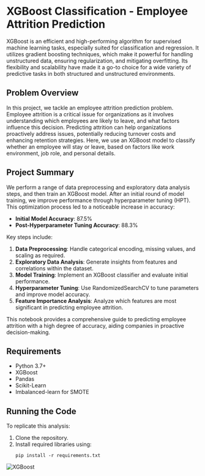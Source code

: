 # XGBoost Classification - Employee Attrition Prediction

XGBoost is an efficient and high-performing algorithm for supervised machine learning tasks, especially suited for classification and regression. It utilizes gradient boosting techniques, which make it powerful for handling unstructured data, ensuring regularization, and mitigating overfitting. Its flexibility and scalability have made it a go-to choice for a wide variety of predictive tasks in both structured and unstructured environments.

## Problem Overview
In this project, we tackle an employee attrition prediction problem. Employee attrition is a critical issue for organizations as it involves understanding which employees are likely to leave, and what factors influence this decision. Predicting attrition can help organizations proactively address issues, potentially reducing turnover costs and enhancing retention strategies. Here, we use an XGBoost model to classify whether an employee will stay or leave, based on factors like work environment, job role, and personal details.

## Project Summary
We perform a range of data preprocessing and exploratory data analysis steps, and then train an XGBoost model. After an initial round of model training, we improve performance through hyperparameter tuning (HPT). This optimization process led to a noticeable increase in accuracy:

- **Initial Model Accuracy**: 87.5%
- **Post-Hyperparameter Tuning Accuracy**: 88.3%

Key steps include:
1. **Data Preprocessing**: Handle categorical encoding, missing values, and scaling as required.
2. **Exploratory Data Analysis**: Generate insights from features and correlations within the dataset.
3. **Model Training**: Implement an XGBoost classifier and evaluate initial performance.
4. **Hyperparameter Tuning**: Use RandomizedSearchCV to tune parameters and improve model accuracy.
5. **Feature Importance Analysis**: Analyze which features are most significant in predicting employee attrition.

This notebook provides a comprehensive guide to predicting employee attrition with a high degree of accuracy, aiding companies in proactive decision-making.

## Requirements
- Python 3.7+
- XGBoost
- Pandas
- Scikit-Learn
- Imbalanced-learn for SMOTE

## Running the Code
To replicate this analysis:
1. Clone the repository.
2. Install required libraries using:
   ```shell
   pip install -r requirements.txt
   
![XGBoost](xgboost.png)
